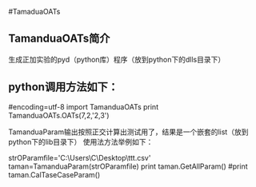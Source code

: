 #TamaduaOATs
## TamanduaOATs简介

生成正加实验的pyd（python库）程序（放到python下的dlls目录下）

## python调用方法如下：
  
  #encoding=utf-8 
  import TamanduaOATs
  print TamanduaOATs.OATs(7,2,'2,3') 

TamanduaParam输出按照正交计算出测试用了，结果是一个嵌套的list（放到python下的lib目录下） 使用法方法举例如下： 

  strOParamfile='C:\\Users\\C\Desktop\\ttt.csv' 
  taman=TamanduaParam(strOParamfile) 
  print taman.GetAllParam() 
  #print taman.CalTaseCaseParam()
